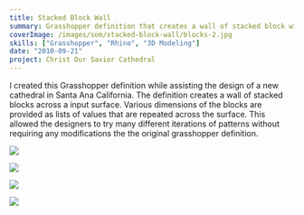 ```yaml
---
title: Stacked Block Wall
summary: Grasshopper definition that creates a wall of stacked block window frames
coverImage: /images/som/stacked-block-wall/blocks-2.jpg
skills: ["Grasshopper", "Rhino", "3D Modeling"]
date: "2010-09-21"
project: Christ Our Savior Cathedral
---
```


I created this Grasshopper definition while assisting the design of a new cathedral in Santa Ana California. The definition creates a wall of stacked blocks across a input surface. Various dimensions of the blocks are provided as lists of values that are repeated across the surface. This allowed the designers to try many different iterations of patterns without requiring any modifications the the original grasshopper definition.

![](/images/som/stacked-block-wall/stacked-blocks.png)

![](/images/som/stacked-block-wall/block-definiiton.png)

![](/images/som/stacked-block-wall/blocks-4.jpg)

![](/images/som/stacked-block-wall/1839.jpg)
